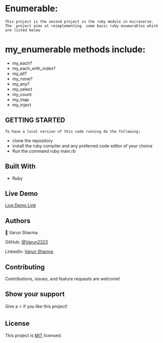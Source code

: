 # Enumerable:
    This project is the second project in the ruby module in microverse. The  project aims at reimplementing  some basic ruby enumarables which are listed below

# my_enumerable methods include:
- my_each?
- my_each_with_index?
- my_all?
- my_none?
- my_any?
- my_select
- my_count
- my_map
- my_inject

## GETTING STARTED
    To have a local version of this code running do the following:
- clone the repository
- install the ruby compiler and any preferred code editor of your choice
- Run the command ruby main.rb 

## Built With

- Ruby

## Live Demo

[Live Demo Link](https://repl.it/@varunsharma11/HalfWorldlyOptimization#main.rb)

## Authors

👤 Varun Sharma

GitHub: [@Varun2323](https://github.com/Varun2323)

LinkedIn: [Varun Sharma](https://www.linkedin.com/in/varun-sharma-82b29b82/)


##  Contributing

Contributions, issues, and feature requests are welcome!

## Show your support

Give a ⭐️ if you like this project!

## License

This project is [MIT](./LICENSE.txt) licensed.
